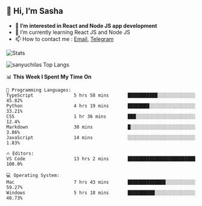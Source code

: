 ## 👋 Hi, I’m Sasha

- 👀 **I’m interested in React and Node JS app development** 
- 🌱 I’m currently learning React JS and Node JS
- 📫 How to contact me : [Email](mailto:sanyuchilas@gmail.com), [Telegram](https://t.me/sanyuchilas)

![Stats](https://github-readme-stats.vercel.app/api?username=sanyuchilas&show_icons=true&theme=react&hide=issues&count_private=true&layout=compact)

![sanyuchilas Top Langs](https://github-readme-stats.vercel.app/api/top-langs/?username=sanyuchilas&theme=react&hide_border=true&include_all_commits=true&count_private=true)

<!--START_SECTION:waka-->
📊 **This Week I Spent My Time On** 

```text
💬 Programming Languages: 
TypeScript               5 hrs 58 mins       ███████████░░░░░░░░░░░░░░   45.82% 
Python                   4 hrs 19 mins       ████████░░░░░░░░░░░░░░░░░   33.21% 
CSS                      1 hr 36 mins        ███░░░░░░░░░░░░░░░░░░░░░░   12.4% 
Markdown                 30 mins             █░░░░░░░░░░░░░░░░░░░░░░░░   3.86% 
JavaScript               14 mins             ░░░░░░░░░░░░░░░░░░░░░░░░░   1.83%

🔥 Editors: 
VS Code                  13 hrs 2 mins       █████████████████████████   100.0%

💻 Operating System: 
Mac                      7 hrs 43 mins       ██████████████░░░░░░░░░░░   59.27% 
Windows                  5 hrs 18 mins       ██████████░░░░░░░░░░░░░░░   40.73%

```


<!--END_SECTION:waka-->
